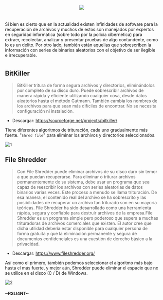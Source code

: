 <p align="center">
  <a href="https://github.com/DenverCoder1/readme-typing-svg"><img src="https://readme-typing-svg.herokuapp.com?size=19&color=13F700&width=470&lines=Borrado+de+datos+con+BitKiller+y+Shredder"></a>
</p>

<h1 align="center"></h1>

Si bien es cierto que en la actualidad existen infinidades de software para la recuperación de archivos y muchos de estos son manejados por expertos en seguridad informática (sobre todo por la policía cibernética) para extraer, recolectar, analizar y presentar pruebas de algo contundente, como lo es un delito. Por otro lado, también están aquellas que sobrescriben la información con series de binarios aleatorios con el objetivo de ser ilegible e irrecuperable.   

<h1 align="center"></h1>

## BitKiller

> BitKiller tritura de forma segura archivos y directorios, eliminándolos por completo de su disco duro. Puede sobrescribir archivos de manera rápida y eficiente utilizando cualquier cosa, desde datos aleatorios hasta el método Gutmann. También cambia los nombres de los archivos para que sean más difíciles de encontrar. No se necesita configuración ni instalación.

- Descargar: https://sourceforge.net/projects/bitkiller/

Tiene diferentes algoritmos de trituración, cada uno gradualmente más fuerte. "`Shred file`" para eliminar los archivos y directorios seleccionados.

![1](https://user-images.githubusercontent.com/75953873/179380282-7cdea9e6-73a5-437a-9af6-aa6ac6a5e58d.png)


## File Shredder

> Con File Shredder puede eliminar archivos de su disco duro sin temor a que puedan recuperarse. Para eliminar o triturar archivos permanentemente de su sistema, debe usar un programa que sea capaz de reescribir los archivos con series aleatorias de datos binarios varias veces. Este proceso a menudo se llama trituración. De esa manera, el contenido real del archivo se ha sobrescrito y las posibilidades de recuperar un archivo tan triturado son en su mayoría teóricas. File Shredder ha sido desarrollado como una herramienta rápida, segura y confiable para destruir archivos de la empresa.File Shredder es un programa simple pero poderoso que supera a muchas trituradoras de archivos comerciales que existen. El autor cree que dicha utilidad debería estar disponible para cualquier persona de forma gratuita y que la eliminación permanente y segura de documentos confidenciales es una cuestión de derecho básico a la privacidad.

- Descargar: https://www.fileshredder.org/

Así como el primero, también podemos seleccionar el algoritmo más bajo hasta el más fuerte, y mejor aún, Shredder puede eliminar el espacio que no se utilice en el disco (C / D) de Windows.

![2](https://user-images.githubusercontent.com/75953873/179380342-49c78898-c22f-438e-b70c-d4fa94230f0f.png)



#### ~R3LI4NT~
